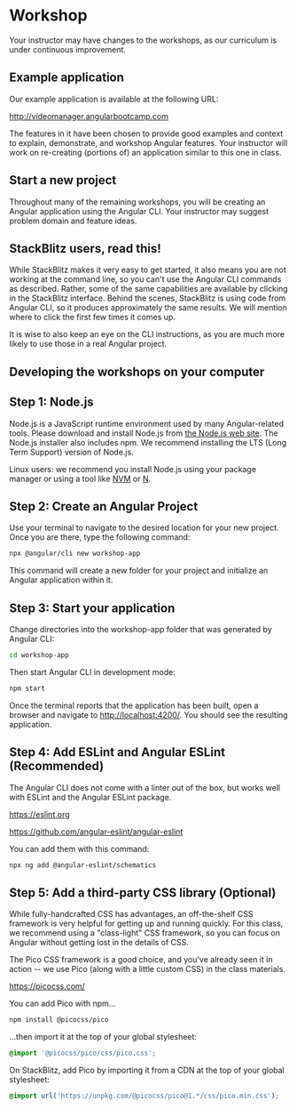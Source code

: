 # Workshop

Your instructor may have changes to the workshops, as our curriculum is
under continuous improvement.

## Example application

Our example application is available at the following URL:

<http://videomanager.angularbootcamp.com>

The features in it have been chosen to provide good examples and
context to explain, demonstrate, and workshop Angular features. Your
instructor will work on re-creating (portions of) an application
similar to this one in class.

## Start a new project

Throughout many of the remaining workshops, you will be creating an
Angular application using the Angular CLI. Your instructor may suggest
problem domain and feature ideas.

## StackBlitz users, read this!

While StackBlitz makes it very easy to get started, it also means you
are not working at the command line, so you can't use the Angular CLI
commands as described. Rather, some of the same capabilities are
available by clicking in the StackBlitz interface. Behind the scenes,
StackBlitz is using code from Angular CLI, so it produces
approximately the same results. We will mention where to click the
first few times it comes up.

It is wise to also keep an eye on the CLI instructions, as you are
much more likely to use those in a real Angular project.

## Developing the workshops on your computer

## Step 1: Node.js

Node.js is a JavaScript runtime environment used by many
Angular-related tools. Please download and install Node.js from [the
Node.js web site](http://nodejs.org/). The Node.js installer also
includes npm. We recommend installing the LTS (Long Term Support)
version of Node.js.

Linux users: we recommend you install Node.js using your package
manager or using a tool like [NVM](https://github.com/creationix/nvm)
or [N](https://github.com/tj/n).

## Step 2: Create an Angular Project

Use your terminal to navigate to the desired location for your new
project. Once you are there, type the following command:

```bash
npx @angular/cli new workshop-app
```

This command will create a new folder for your project and initialize
an Angular application within it.

## Step 3: Start your application

Change directories into the workshop-app folder that was generated by
Angular CLI:

```bash
cd workshop-app
```

Then start Angular CLI in development mode:

```bash
npm start
```

Once the terminal reports that the application has been built, open a
browser and navigate to <http://localhost:4200/>. You should see the
resulting application.

## Step 4: Add ESLint and Angular ESLint (Recommended)

The Angular CLI does not come with a linter out of the box, but works
well with ESLint and the Angular ESLint package.

<https://eslint.org>

<https://github.com/angular-eslint/angular-eslint>

You can add them with this command:

```bash
npx ng add @angular-eslint/schematics
```

## Step 5: Add a third-party CSS library (Optional)

While fully-handcrafted CSS has advantages, an off-the-shelf CSS
framework is very helpful for getting up and running quickly. For this
class, we recommend using a "class-light" CSS framework, so you can
focus on Angular without getting lost in the details of CSS.

The Pico CSS framework is a good choice, and you've already seen it in
action -- we use Pico (along with a little custom CSS) in the class
materials.

<https://picocss.com/>

You can add Pico with npm...

```bash
npm install @picocss/pico
```

...then import it at the top of your global stylesheet:

```scss
@import '@picocss/pico/css/pico.css';
```

On StackBlitz, add Pico by importing it from a CDN at the top of your
global stylesheet:

```scss
@import url('https://unpkg.com/@picocss/pico@1.*/css/pico.min.css');
```
